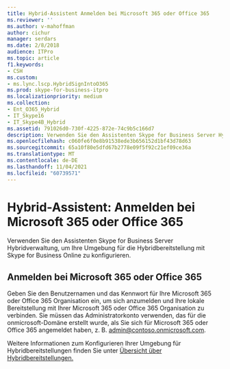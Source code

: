 ```yaml
---
title: Hybrid-Assistent Anmelden bei Microsoft 365 oder Office 365
ms.reviewer: ''
ms.author: v-mahoffman
author: cichur
manager: serdars
ms.date: 2/8/2018
audience: ITPro
ms.topic: article
f1.keywords:
- CSH
ms.custom:
- ms.lync.lscp.HybridSignIntoO365
ms.prod: skype-for-business-itpro
ms.localizationpriority: medium
ms.collection:
- Ent_O365_Hybrid
- IT_Skype16
- IT_Skype4B_Hybrid
ms.assetid: 791026d0-730f-4225-872e-74c9b5c166d7
description: Verwenden Sie den Assistenten Skype for Business Server Hybridverwaltung, um Ihre Umgebung für die Hybridbereitstellung mit Skype for Business Online zu konfigurieren.
ms.openlocfilehash: c060fe6f0e8b91538ede3b656152d1bf43d78d63
ms.sourcegitcommit: 65a10f80e5dfd67b2778e09f5f92c21ef09ce36a
ms.translationtype: MT
ms.contentlocale: de-DE
ms.lasthandoff: 11/04/2021
ms.locfileid: "60739571"
---
```

# <a name="hybrid-wizard-sign-in-to-microsoft-365-or-office-365"></a>Hybrid-Assistent: Anmelden bei Microsoft 365 oder Office 365

Verwenden Sie den Assistenten Skype for Business Server Hybridverwaltung, um Ihre Umgebung für die Hybridbereitstellung mit Skype for Business Online zu konfigurieren.

## <a name="sign-in-to-microsoft-365-or-office-365"></a>Anmelden bei Microsoft 365 oder Office 365

Geben Sie den Benutzernamen und das Kennwort für Ihre Microsoft 365 oder Office 365 Organisation ein, um sich anzumelden und Ihre lokale Bereitstellung mit Ihrer Microsoft 365 oder Office 365 Organisation zu verbinden. Sie müssen das Administratorkonto verwenden, das für die onmicrosoft-Domäne erstellt wurde, als Sie sich für Microsoft 365 oder Office 365 angemeldet haben, z. B. admin@contoso.onmicrosoft.com.

Weitere Informationen zum Konfigurieren Ihrer Umgebung für Hybridbereitstellungen finden Sie unter [Übersicht über Hybridbereitstellungen.](/previous-versions/office/lync-server-2013/lync-server-2013-overview-of-hybrid-deployments)